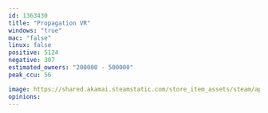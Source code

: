 ```yaml
---
id: 1363430
title: "Propagation VR"
windows: "true"
mac: "false"
linux: false
positive: 5124
negative: 307
estimated_owners: "200000 - 500000"
peak_ccu: 56

image: https://shared.akamai.steamstatic.com/store_item_assets/steam/apps/1363430/header.jpg?t=1728993759
opinions:
---
```

